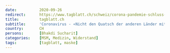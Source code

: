 ```yaml
---
date:          2020-09-26
redirect:      https://www.tagblatt.ch/schweiz/corona-pandemie-schluss-mit-masken-weg-mit-quarantaene-fertig-mit-abstandhalten-umstrittene-wissenschafter-raten-schweiz-zur-rueckkehr-in-die-normalitaet-ld.1261357
title:         tagblatt.ch
subtitle:      'Coronavirus - «Nicht den Quatsch der anderen Länder mitmachen»: Umstrittene Wissenschafter kritisieren die Schweiz'
country:       CH
persons:       [Bhakdi Sucharit]
categories:    [MSM, Medizin, Widerstand]
tags:          [tagblatt, maske]
---
```

